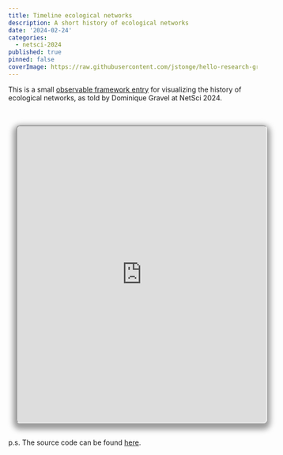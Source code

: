 ```yaml
---
title: Timeline ecological networks
description: A short history of ecological networks
date: '2024-02-24'
categories:
  - netsci-2024
published: true
pinned: false
coverImage: https://raw.githubusercontent.com/jstonge/hello-research-groups/main/docs/assets/HenslinCh5.webp
---
```


This is a small [observable framework entry](https://jstonge.observablehq.cloud/hello-research-groups/results/timeline) for visualizing the history of ecological networks, as told by Dominique Gravel at NetSci 2024. 

<br>
<iframe
  id="inlineFrameExample"
  width="100%"
  height="600"
  class="crop"
  title="netsci2024 ecology"
  src="https://jstonge.github.io/ecology-networks-timeline/">
</iframe>

p.s. The source code can be found [here](https://raw.githubusercontent.com/jstonge/ecology-networks-timeline/main/docs/index.md).

<style type="text/css">

.crop {
  border-radius: 8px;
  margin: 1rem;
  max-width: calc(100%);
  box-shadow: 0 0 0 0.75px rgba(128, 128, 128, 0.2), 0 6px 12px 6px rgba(0, 0, 0, 0.4);
}
</style>